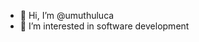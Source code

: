 - 👋 Hi, I’m @umuthuluca
- 👀 I’m interested in software development

<!---
umuthuluca/umuthuluca is a ✨ special ✨ repository because its `README.md` (this file) appears on your GitHub profile.
You can click the Preview link to take a look at your changes.
--->
